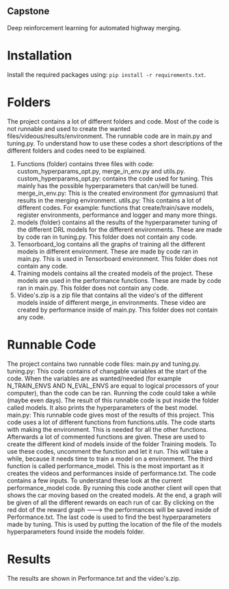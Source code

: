 ## Capstone
Deep reinforcement learning for automated highway merging.


# Installation
Install the required packages using: `pip install -r requirements.txt`.

# Folders
The project contains a lot of different folders and code. Most of the code is not runnable and used to create the wanted files/videous/results/environment. The runnable code are in main.py and tuning.py. To understand how to use these codes a short descriptions of the different folders and codes need to be explained.
1. Functions (folder) contains three files with code: custom_hyperparams_opt.py, merge_in_env.py and utils.py.
custom_hyperparams_opt.py: contains the code used for tuning. This mainly has the possible hyperparameters that can/will be tuned.
merge_in_env.py: This is the created environment (for gymnasium) that results in the merging environment.
utils.py: This contains a lot of different codes. For example: functions that create/train/save models, register environments, performance and logger and many more things.
2. models (folder) contains all the results of the hyperparameter tuning of the different DRL models for the different environments.  These are made by code ran in tuning.py. This folder does not contain any code.
3. Tensorboard_log contains all the graphs of training all the different models in different environment.  These are made by code ran in main.py. This is used in Tensorboard environment. This folder does not contain any code.
4. Training models contains all the created models of the project. These models are used in the performance functions. These are made by code ran in main.py. This folder does not contain any code.
5. Video's.zip is a zip file that contains all the video's of the different models inside of different merge_in environments. These video are created by performance inside of main.py. This folder does not contain any code.


# Runnable Code
The project contains two runnable code files: main.py and tuning.py.
tuning.py: This code contains of changable variables at the start of the code. When the variables are as wanted/needed (for example N_TRAIN_ENVS AND N_EVAL_ENVS are equal to logical processors of your computer), than the code can be ran. Running the code could take a while (maybe even days). The result of this runnable code is put inside the folder called models. It also prints the hyperparameters of the best model.
main.py: This runnable code gives most of the results of this project. This code uses a lot of different functions from functions.utils. The code starts with making the environment. This is needed for all the other functions. Afterwards a lot of commented functions are given. These are used to create the different kind of models inside of the folder Training models. To use these codes, uncomment the function and let it run. This will take a while, because it needs time to train a model on a environment. The third function is called performance_model. This is the most important as it creates the videos and performances inside of performance.txt. The code contains a few inputs. To understand these look at the current performance_model code. By running this code another client will open that shows the car moving based on the created models. At the end, a graph will be given of all the different rewards on each run of car. By clicking on the red dot of the reward graph ---> the performances will be saved inside of Performance.txt. The last code is used to find the best hyperparameters made by tuning. This is used by putting the location of the file of the models hyperparameters found inside the models folder.

# Results
The results are shown in Performance.txt and the video's.zip.